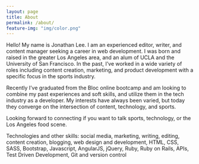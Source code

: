 ```yaml
---
layout: page
title: About
permalink: /about/
feature-img: "img/color.png"
---
```


Hello! My name is Jonathan Lee. I am an experienced editor, writer, and content manager seeking a career in web development. I was born and raised in the greater Los Angeles area, and an alum of UCLA and the University of San Francisco. In the past, I’ve worked in a wide variety of roles including content creation, marketing, and product development with a specific focus in the sports industry.

Recently I’ve graduated from the Bloc online bootcamp and am looking to combine my past experiences and soft skills, and utilize them in the tech industry as a developer. My interests have always been varied, but today they converge on the intersection of content, technology, and sports.

Looking forward to connecting if you want to talk sports, technology, or the Los Angeles food scene.

Technologies and other skills: social media, marketing, writing, editing, content creation, blogging, web design and development, HTML, CSS, SASS, Bootstrap, Javascript, AngularJS, jQuery, Ruby, Ruby on Rails, APIs, Test Driven Development, Git and version control
